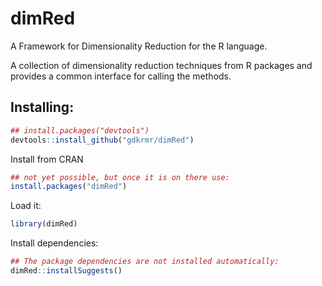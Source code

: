 # dimRed
A Framework for Dimensionality Reduction for the R language.

A collection of dimensionality reduction
techniques from R packages and provides a common
interface for calling the methods.

## Installing:
```R
## install.packages("devtools")
devtools::install_github("gdkrmr/dimRed")
```

Install from CRAN
```R
## not yet possible, but once it is on there use:
install.packages("dimRed")
```

Load it:
```R
library(dimRed)
```

Install dependencies:
```R
## The package dependencies are not installed automatically:
dimRed::installSuggests()
```

